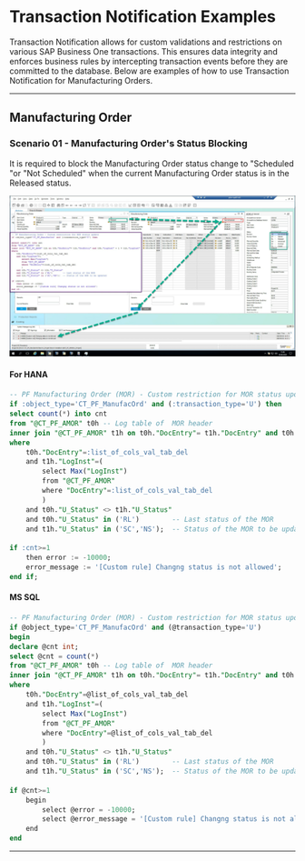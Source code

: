 # Transaction Notification Examples

Transaction Notification allows for custom validations and restrictions on various SAP Business One transactions. This ensures data integrity and enforces business rules by intercepting transaction events before they are committed to the database. Below are examples of how to use Transaction Notification for Manufacturing Orders.

---

## Manufacturing Order

### Scenario 01 - Manufacturing Order's Status Blocking

It is required to block the Manufacturing Order status change to "Scheduled "or "Not Scheduled" when the current Manufacturing Order status is in the Released status.

![Example](./media/transaction-notification-example/manufactruing-order-example.webp)

#### For HANA

```sql
-- PF Manufacturing Order (MOR) - Custom restriction for MOR status update 
if :object_type='CT_PF_ManufacOrd' and (:transaction_type='U') then
select count(*) into cnt
from "@CT_PF_AMOR" t0h -- Log table of  MOR header
inner join "@CT_PF_AMOR" t1h on t0h."DocEntry"= t1h."DocEntry" and t0h."LogInst" + 1 = t1h."LogInst"
where
    t0h."DocEntry"=:list_of_cols_val_tab_del
    and t1h."LogInst"=(
        select Max("LogInst")
        from "@CT_PF_AMOR"
        where "DocEntry"=:list_of_cols_val_tab_del
        )
    and t0h."U_Status" <> t1h."U_Status"
    and t0h."U_Status" in ('RL')        -- Last status of the MOR
    and t1h."U_Status" in ('SC','NS');  -- Status of the MOR to be updated
     
if :cnt>=1
    then error := -10000;
    error_message := '[Custom rule] Changng status is not allowed';
end if;
```

#### MS SQL

```sql
-- PF Manufacturing Order (MOR) - Custom restriction for MOR status update 
if @object_type='CT_PF_ManufacOrd' and (@transaction_type='U')
begin
declare @cnt int;
select @cnt = count(*)
from "@CT_PF_AMOR" t0h -- Log table of  MOR header
inner join "@CT_PF_AMOR" t1h on t0h."DocEntry"= t1h."DocEntry" and t0h."LogInst" + 1 = t1h."LogInst"
where
    t0h."DocEntry"=@list_of_cols_val_tab_del
    and t1h."LogInst"=(
        select Max("LogInst")
        from "@CT_PF_AMOR"
        where "DocEntry"=@list_of_cols_val_tab_del
        )
    and t0h."U_Status" <> t1h."U_Status"
    and t0h."U_Status" in ('RL')        -- Last status of the MOR
    and t1h."U_Status" in ('SC','NS');  -- Status of the MOR to be updated
     
if @cnt>=1
    begin
        select @error = -10000;
        select @error_message = '[Custom rule] Changng status is not allowed';
    end
end
```

---
